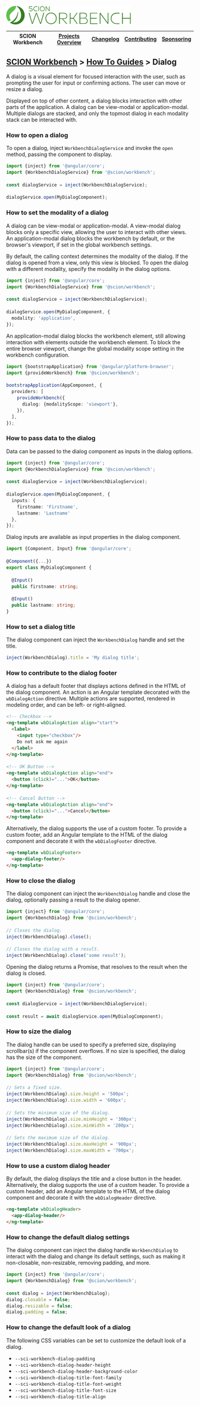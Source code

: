 <a href="/README.md"><img src="/resources/branding/scion-workbench-banner.svg" height="50" alt="SCION Workbench"></a>

| SCION Workbench | [Projects Overview][menu-projects-overview] | [Changelog][menu-changelog] | [Contributing][menu-contributing] | [Sponsoring][menu-sponsoring] |  
| --- | --- | --- | --- | --- |

## [SCION Workbench][menu-home] > [How To Guides][menu-how-to] > Dialog

A dialog is a visual element for focused interaction with the user, such as prompting the user for input or confirming actions. The user can move or resize a dialog.

Displayed on top of other content, a dialog blocks interaction with other parts of the application. A dialog can be view-modal or application-modal. Multiple dialogs are stacked, and only the topmost dialog in each modality stack can be interacted with.

### How to open a dialog
To open a dialog, inject `WorkbenchDialogService` and invoke the `open` method, passing the component to display.

```ts
import {inject} from '@angular/core';
import {WorkbenchDialogService} from '@scion/workbench';

const dialogService = inject(WorkbenchDialogService);

dialogService.open(MyDialogComponent);
```

### How to set the modality of a dialog
A dialog can be view-modal or application-modal. A view-modal dialog blocks only a specific view, allowing the user to interact with other views. An application-modal dialog blocks the workbench by default, or the browser's viewport, if set in the global workbench settings.

By default, the calling context determines the modality of the dialog. If the dialog is opened from a view, only this view is blocked. To open the dialog with a different modality, specify the modality in the dialog options.

```ts
import {inject} from '@angular/core';
import {WorkbenchDialogService} from '@scion/workbench';

const dialogService = inject(WorkbenchDialogService);

dialogService.open(MyDialogComponent, {
  modality: 'application',
});
```

An application-modal dialog blocks the workbench element, still allowing interaction with elements outside the workbench element. To block the entire browser viewport, change the global modality scope setting in the workbench configuration.

```ts
import {bootstrapApplication} from '@angular/platform-browser';
import {provideWorkbench} from '@scion/workbench';

bootstrapApplication(AppComponent, {
  providers: [
    provideWorkbench({
      dialog: {modalityScope: 'viewport'},
    }),
  ],
});
```

### How to pass data to the dialog
Data can be passed to the dialog component as inputs in the dialog options.


```ts
import {inject} from '@angular/core';
import {WorkbenchDialogService} from '@scion/workbench';

const dialogService = inject(WorkbenchDialogService);

dialogService.open(MyDialogComponent, {
  inputs: {
    firstname: 'Firstname',
    lastname: 'Lastname'
  },
});
```

Dialog inputs are available as input properties in the dialog component.

```ts
import {Component, Input} from '@angular/core';

@Component({...})
export class MyDialogComponent {

  @Input()
  public firstname: string;

  @Input()
  public lastname: string;
}
```

### How to set a dialog title 
The dialog component can inject the `WorkbenchDialog` handle and set the title.

```ts
inject(WorkbenchDialog).title = 'My dialog title';
```

### How to contribute to the dialog footer
A dialog has a default footer that displays actions defined in the HTML of the dialog component. An action is an Angular template decorated with the `wbDialogAction` directive. Multiple actions are supported, rendered in modeling order, and can be left- or right-aligned.

```html
<!-- Checkbox -->
<ng-template wbDialogAction align="start">
  <label>
    <input type="checkbox"/>
    Do not ask me again
  </label>
</ng-template>

<!-- OK Button -->
<ng-template wbDialogAction align="end">
  <button (click)="...">OK</button>
</ng-template>

<!-- Cancel Button -->
<ng-template wbDialogAction align="end">
  <button (click)="...">Cancel</button>
</ng-template>
```

Alternatively, the dialog supports the use of a custom footer. To provide a custom footer, add an Angular template to the HTML of the dialog component and decorate it with the `wbDialogFooter` directive.

```html
<ng-template wbDialogFooter>
  <app-dialog-footer/>
</ng-template>
```

### How to close the dialog 
The dialog component can inject the `WorkbenchDialog` handle and close the dialog, optionally passing a result to the dialog opener.

```ts
import {inject} from '@angular/core';
import {WorkbenchDialog} from '@scion/workbench';

// Closes the dialog.
inject(WorkbenchDialog).close();

// Closes the dialog with a result.
inject(WorkbenchDialog).close('some result');
```

Opening the dialog returns a Promise, that resolves to the result when the dialog is closed.

```ts
import {inject} from '@angular/core';
import {WorkbenchDialog} from '@scion/workbench';

const dialogService = inject(WorkbenchDialogService);

const result = await dialogService.open(MyDialogComponent);
```

### How to size the dialog
The dialog handle can be used to specify a preferred size, displaying scrollbar(s) if the component overflows. If no size is specified, the dialog has the size of the component.

```ts
import {inject} from '@angular/core';
import {WorkbenchDialog} from '@scion/workbench';

// Sets a fixed size.
inject(WorkbenchDialog).size.height = '500px';
inject(WorkbenchDialog).size.width = '600px';

// Sets the minimum size of the dialog.
inject(WorkbenchDialog).size.minHeight = '300px';
inject(WorkbenchDialog).size.minWidth = '200px';

// Sets the maximum size of the dialog.
inject(WorkbenchDialog).size.maxHeight = '900px';
inject(WorkbenchDialog).size.maxWidth = '700px';
```

### How to use a custom dialog header
By default, the dialog displays the title and a close button in the header. Alternatively, the dialog supports the use of a custom header. To provide a custom header, add an Angular template to the HTML of the dialog component and decorate it with the `wbDialogHeader` directive.
```html
<ng-template wbDialogHeader>
  <app-dialog-header/>
</ng-template>
```

### How to change the default dialog settings
The dialog component can inject the dialog handle `WorkbenchDialog` to interact with the dialog and change its default settings, such as making it non-closable, non-resizable, removing padding, and more.

```ts
import {inject} from '@angular/core';
import {WorkbenchDialog} from '@scion/workbench';

const dialog = inject(WorkbenchDialog);
dialog.closable = false;
dialog.resizable = false;
dialog.padding = false;
```

### How to change the default look of a dialog
The following CSS variables can be set to customize the default look of a dialog.

- `--sci-workbench-dialog-padding`
- `--sci-workbench-dialog-header-height`
- `--sci-workbench-dialog-header-background-color`
- `--sci-workbench-dialog-title-font-family`
- `--sci-workbench-dialog-title-font-weight`
- `--sci-workbench-dialog-title-font-size`
- `--sci-workbench-dialog-title-align`

[menu-how-to]: /docs/site/howto/how-to.md

[menu-home]: /README.md
[menu-projects-overview]: /docs/site/projects-overview.md
[menu-changelog]: /docs/site/changelog.md
[menu-contributing]: /CONTRIBUTING.md
[menu-sponsoring]: /docs/site/sponsoring.md
